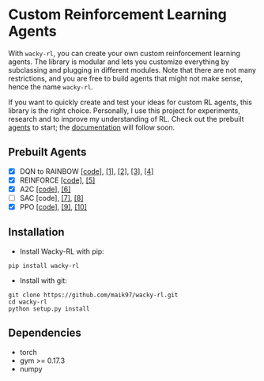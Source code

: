 # Custom Reinforcement Learning Agents
With `wacky-rl`, you can create your own custom reinforcement learning agents.
The library is modular and lets you customize everything by subclassing and plugging in different modules.
Note that there are not many restrictions, and you are free to build agents that might not make sense, hence the name `wacky-rl`.

If you want to quickly create and test your ideas for custom RL agents, this library is the right choice.
Personally, I use this project for experiments, research and to improve my understanding of RL.
Check out the prebuilt [agents](https://github.com/maik97/wacky-rl/tree/master/wacky/agents/pre_built) to start;
the [documentation](https://wacky-rl.rtfd.io) will follow soon.

## Prebuilt Agents

- [X] DQN to RAINBOW 
  [[code]](https://github.com/maik97/wacky-rl/blob/master/wacky/agents/pre_built/deep_q_network.py),
  [[1]](http://arxiv.org/abs/1312.5602),
  [[2]](https://www.nature.com/articles/nature14236),
  [[3]](http://arxiv.org/abs/1509.06461),
  [[4]](https://arxiv.org/abs/1710.02298)
- [x] REINFORCE 
  [[code]](https://github.com/maik97/wacky-rl/blob/master/wacky/agents/pre_built/reinforce.py),
  [[5]](https://people.cs.umass.edu/~barto/courses/cs687/williams92simple.pdf)
- [x] A2C 
  [[code]](https://github.com/maik97/wacky-rl/blob/master/wacky/agents/pre_built/advantage_actor_critic.py),
  [[6]](https://arxiv.org/abs/1602.01783)
- [ ] SAC
  [code],
  [[7]](https://arxiv.org/pdf/1801.01290.pdf),
  [[8]](https://arxiv.org/pdf/1812.05905.pdf)
- [x] PPO
  [[code]](https://github.com/maik97/wacky-rl/blob/master/wacky/agents/pre_built/proximal_policy_optimization.py),
  [[9]](https://arxiv.org/abs/1707.06347),
  [[10]](http://proceedings.mlr.press/v37/schulman15.pdf)

## Installation

- Install Wacky-RL with pip:

```
pip install wacky-rl
```

- Install with git:

```
git clone https://github.com/maik97/wacky-rl.git
cd wacky-rl
python setup.py install
```

## Dependencies

- torch
- gym >= 0.17.3
- numpy

